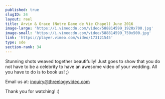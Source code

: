 ```yaml
---
published: true
slugID: 34
layout: reel
title: Arvin & Grace (Notre Dame de Vie Chapel) June 2016
image-large: 'https://i.vimeocdn.com/video/588814599_1920x700.jpg'
image-small: 'https://i.vimeocdn.com/video/588814599_750x500.jpg'
link: 'https://player.vimeo.com/video/173121545'
type: sde
section-rank: 34
---
```

Stunning shots weaved together beautifully! Just goes to show that you do not have to be a celebrity to have an awesome video of your wedding. All you have to do is to book us! ;)

Email us at: inquiry@threelogyvideo.com

Thank you for watching! :)
